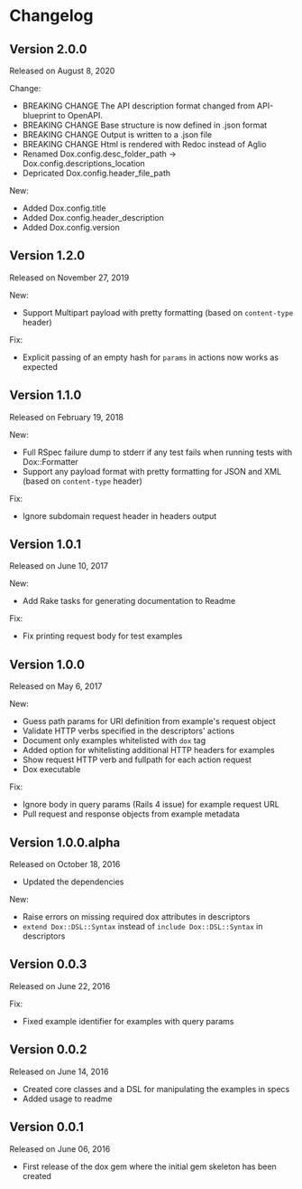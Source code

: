 # Changelog

## Version 2.0.0

Released on August 8, 2020

Change:
- BREAKING CHANGE The API description format changed from API-blueprint to OpenAPI.
- BREAKING CHANGE Base structure is now defined in .json format
- BREAKING CHANGE Output is written to a .json file
- BREAKING CHANGE Html is rendered with Redoc instead of Aglio
- Renamed Dox.config.desc_folder_path -> Dox.config.descriptions_location
- Depricated Dox.config.header_file_path

New:
- Added Dox.config.title
- Added Dox.config.header_description
- Added Dox.config.version

## Version 1.2.0

Released on November 27, 2019

New:
- Support Multipart payload with pretty formatting (based on `content-type` header)

Fix:
- Explicit passing of an empty hash for `params` in actions now works as expected


## Version 1.1.0

Released on February 19, 2018

New:
- Full RSpec failure dump to stderr if any test fails when running tests with Dox::Formatter
- Support any payload format with pretty formatting for JSON and XML (based on `content-type` header)

Fix:
- Ignore subdomain request header in headers output


## Version 1.0.1

Released on June 10, 2017

New:
- Add Rake tasks for generating documentation to Readme

Fix:
- Fix printing request body for test examples


## Version 1.0.0

Released on May 6, 2017

New:
- Guess path params for URI definition from example's request object
- Validate HTTP verbs specified in the descriptors' actions
- Document only examples whitelisted with `dox` tag
- Added option for whitelisting additional HTTP headers for examples
- Show request HTTP verb and fullpath for each action request
- Dox executable

Fix:
- Ignore body in query params (Rails 4 issue) for example request URL
- Pull request and response objects from example metadata

## Version 1.0.0.alpha

Released on October 18, 2016

- Updated the dependencies

New:
- Raise errors on missing required dox attributes in descriptors
- `extend Dox::DSL::Syntax` instead of `include Dox::DSL::Syntax` in descriptors


## Version 0.0.3

Released on June 22, 2016

Fix:
- Fixed example identifier for examples with query params


## Version 0.0.2


Released on June 14, 2016

- Created core classes and a DSL for manipulating the examples in specs
- Added usage to readme


## Version 0.0.1

Released on June 06, 2016

- First release of the dox gem where the initial gem skeleton has been created
